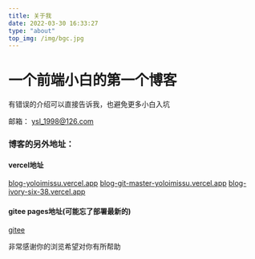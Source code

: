 ```yaml
---
title: 关于我
date: 2022-03-30 16:33:27
type: "about"
top_img: /img/bgc.jpg
---
```

# 一个前端小白的第一个博客

有错误的介绍可以直接告诉我，也避免更多小白入坑

邮箱： ysl_1998@126.com
### 博客的另外地址：

#### vercel地址

[blog-yoloimissu.vercel.app](https://blog-yoloimissu.vercel.app/)
[blog-git-master-yoloimissu.vercel.app](https://blog-git-master-yoloimissu.vercel.app/)
[blog-ivory-six-38.vercel.app](https://blog-ivory-six-38.vercel.app/)

#### gitee pages地址(可能忘了部署最新的)
[gitee](https://yslin1126.gitee.io/)

非常感谢你的浏览希望对你有所帮助
